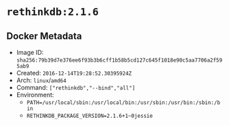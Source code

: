 # `rethinkdb:2.1.6`

## Docker Metadata

- Image ID: `sha256:79b39d7e376ee6f93b3b6cff1b58b5cd127c645f1018e90c5aa7706a2f595ab9`
- Created: `2016-12-14T19:28:52.30395924Z`
- Arch: `linux`/`amd64`
- Command: `["rethinkdb","--bind","all"]`
- Environment:
  - `PATH=/usr/local/sbin:/usr/local/bin:/usr/sbin:/usr/bin:/sbin:/bin`
  - `RETHINKDB_PACKAGE_VERSION=2.1.6+1~0jessie`
